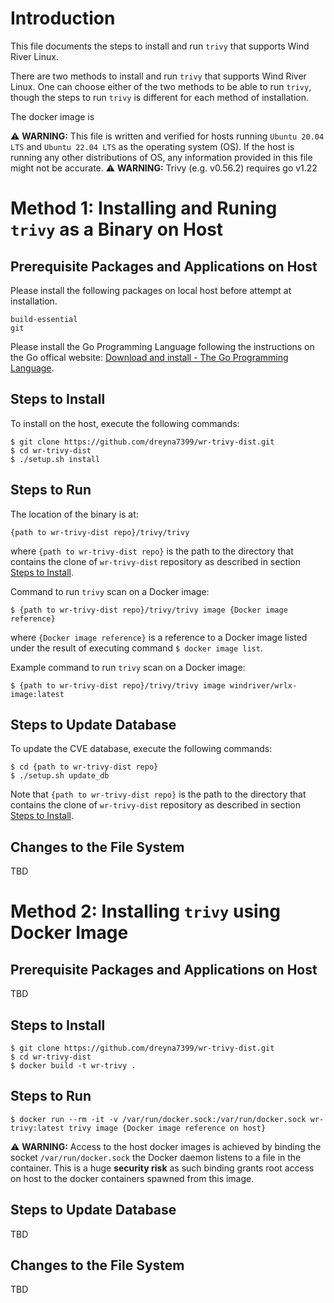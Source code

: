 # Introduction

This file documents the steps to install and run `trivy` that supports Wind River Linux.

There are two methods to install and run `trivy` that supports Wind River Linux. One can choose either of the two methods to be able to run `trivy`, though the steps to run `trivy` is different for each method of installation.

The docker image is 

⚠ **WARNING:** This file is written and verified for hosts running `Ubuntu 20.04 LTS` and `Ubuntu 22.04 LTS` as the operating system (OS). If the host is running any other distributions of OS, any information provided in this file might not be accurate.
⚠ **WARNING:** Trivy (e.g. v0.56.2) requires go v1.22

# Method 1: Installing and Runing `trivy` as a Binary on Host

## Prerequisite Packages and Applications on Host

Please install the following packages on local host before attempt at installation.
```
build-essential
git
```

Please install the Go Programming Language following the instructions on the Go offical website: [Download and install - The Go Programming Language](https://go.dev/doc/install).


## Steps to Install

To install on the host, execute the following commands:
```
$ git clone https://github.com/dreyna7399/wr-trivy-dist.git
$ cd wr-trivy-dist
$ ./setup.sh install
```

## Steps to Run

The location of the binary is at:
```
{path to wr-trivy-dist repo}/trivy/trivy
```
where `{path to wr-trivy-dist repo}` is the path to the directory that contains the clone of `wr-trivy-dist` repository as described in section [Steps to Install](#steps-to-install).

Command to run `trivy` scan on a Docker image:
```
$ {path to wr-trivy-dist repo}/trivy/trivy image {Docker image reference}
```
where `{Docker image reference}` is a reference to a Docker image listed under the result of executing command `$ docker image list`.

Example command to run `trivy` scan on a Docker image:
```
$ {path to wr-trivy-dist repo}/trivy/trivy image windriver/wrlx-image:latest
```

## Steps to Update Database

To update the CVE database, execute the following commands:
```
$ cd {path to wr-trivy-dist repo}
$ ./setup.sh update_db
```
Note that `{path to wr-trivy-dist repo}` is the path to the directory that contains the clone of `wr-trivy-dist` repository as described in section [Steps to Install](#steps-to-install).

## Changes to the File System

TBD

# Method 2: Installing `trivy` using Docker Image

## Prerequisite Packages and Applications on Host

TBD

## Steps to Install

```
$ git clone https://github.com/dreyna7399/wr-trivy-dist.git
$ cd wr-trivy-dist
$ docker build -t wr-trivy .
```

## Steps to Run

```
$ docker run --rm -it -v /var/run/docker.sock:/var/run/docker.sock wr-trivy:latest trivy image {Docker image reference on host}
```
⚠ **WARNING:** Access to the host docker images is achieved by binding the socket `/var/run/docker.sock` the Docker daemon listens to a file in the container. This is a huge **security risk** as such binding grants root access on host to the docker containers spawned from this image.

## Steps to Update Database

TBD

## Changes to the File System

TBD

